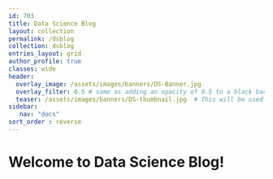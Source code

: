 ```yaml
---
id: 703    
title: Data Science Blog
layout: collection
permalink: /dsblog
collection: dsblog
entries_layout: grid
author_profile: true
classes: wide
header:
  overlay_image: /assets/images/banners/DS-Banner.jpg
  overlay_filter: 0.5 # same as adding an opacity of 0.5 to a black background
  teaser: /assets/images/banners/DS-thumbnail.jpg  # This will be used as thumbnail
sidebar:
   nav: "docs"
sort_order : reverse   
---
```


# Welcome to Data Science Blog!

